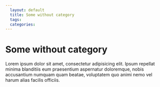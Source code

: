 ```yaml
---
  layout: default
  title: Some without category
  tags: 
  categories: 
---
```


# Some without category

Lorem ipsum dolor sit amet, consectetur adipisicing elit. Ipsum repellat minima blanditiis eum praesentium aspernatur doloremque, nobis accusantium numquam quam beatae, voluptatem quo animi nemo vel harum alias facilis officiis.